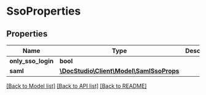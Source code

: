 # SsoProperties

## Properties
Name | Type | Description | Notes
------------ | ------------- | ------------- | -------------
**only_sso_login** | **bool** |  | [optional] 
**saml** | [**\DocStudio\Client\Model\SamlSsoProps**](SamlSsoProps.md) |  | [optional] 

[[Back to Model list]](../../README.md#documentation-for-models) [[Back to API list]](../../README.md#documentation-for-api-endpoints) [[Back to README]](../../README.md)

